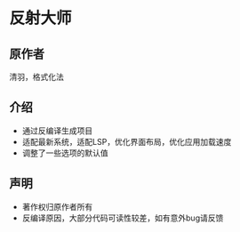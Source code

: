 # 反射大师

## 原作者

清羽，格式化法

## 介绍

- 通过反编译生成项目
- 适配最新系统，适配LSP，优化界面布局，优化应用加载速度
- 调整了一些选项的默认值

## 声明

- 著作权归原作者所有
- 反编译原因，大部分代码可读性较差，如有意外bug请反馈